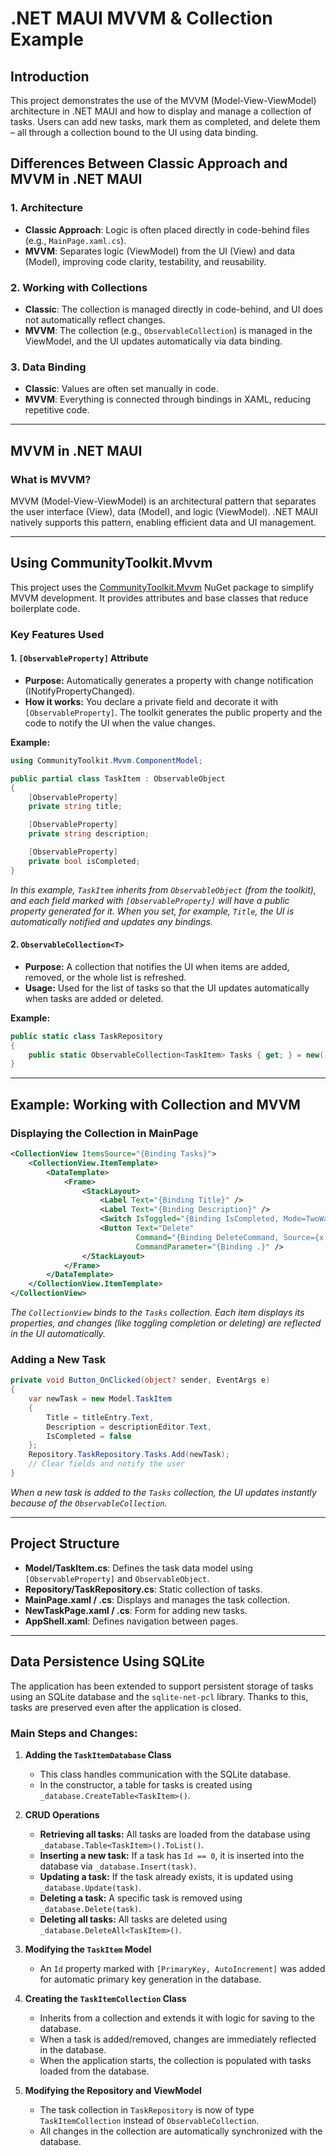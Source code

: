 # .NET MAUI MVVM & Collection Example

## Introduction
This project demonstrates the use of the MVVM (Model-View-ViewModel) architecture in .NET MAUI and how to display and manage a collection of tasks. Users can add new tasks, mark them as completed, and delete them – all through a collection bound to the UI using data binding.

## Differences Between Classic Approach and MVVM in .NET MAUI

### 1. **Architecture**
- **Classic Approach**: Logic is often placed directly in code-behind files (e.g., `MainPage.xaml.cs`).
- **MVVM**: Separates logic (ViewModel) from the UI (View) and data (Model), improving code clarity, testability, and reusability.

### 2. **Working with Collections**
- **Classic**: The collection is managed directly in code-behind, and UI does not automatically reflect changes.
- **MVVM**: The collection (e.g., `ObservableCollection`) is managed in the ViewModel, and the UI updates automatically via data binding.

### 3. **Data Binding**
- **Classic**: Values are often set manually in code.
- **MVVM**: Everything is connected through bindings in XAML, reducing repetitive code.

---

## MVVM in .NET MAUI

### What is MVVM?
MVVM (Model-View-ViewModel) is an architectural pattern that separates the user interface (View), data (Model), and logic (ViewModel). .NET MAUI natively supports this pattern, enabling efficient data and UI management.

---

## Using CommunityToolkit.Mvvm

This project uses the [CommunityToolkit.Mvvm](https://learn.microsoft.com/en-us/dotnet/communitytoolkit/mvvm/) NuGet package to simplify MVVM development. It provides attributes and base classes that reduce boilerplate code.

### Key Features Used

#### 1. `[ObservableProperty]` Attribute

- **Purpose:** Automatically generates a property with change notification (INotifyPropertyChanged).
- **How it works:** You declare a private field and decorate it with `[ObservableProperty]`. The toolkit generates the public property and the code to notify the UI when the value changes.

**Example:**

```csharp
using CommunityToolkit.Mvvm.ComponentModel;

public partial class TaskItem : ObservableObject
{
    [ObservableProperty]
    private string title;

    [ObservableProperty]
    private string description;

    [ObservableProperty]
    private bool isCompleted;
}
```
*In this example, `TaskItem` inherits from `ObservableObject` (from the toolkit), and each field marked with `[ObservableProperty]` will have a public property generated for it. When you set, for example, `Title`, the UI is automatically notified and updates any bindings.*

#### 2. `ObservableCollection<T>`

- **Purpose:** A collection that notifies the UI when items are added, removed, or the whole list is refreshed.
- **Usage:** Used for the list of tasks so that the UI updates automatically when tasks are added or deleted.

**Example:**

```csharp
public static class TaskRepository
{
    public static ObservableCollection<TaskItem> Tasks { get; } = new();
}
```

---

## Example: Working with Collection and MVVM

### Displaying the Collection in MainPage

```xml
<CollectionView ItemsSource="{Binding Tasks}">
    <CollectionView.ItemTemplate>
        <DataTemplate>
            <Frame>
                <StackLayout>
                    <Label Text="{Binding Title}" />
                    <Label Text="{Binding Description}" />
                    <Switch IsToggled="{Binding IsCompleted, Mode=TwoWay}"/>
                    <Button Text="Delete"
                            Command="{Binding DeleteCommand, Source={x:Reference MyPage}}"
                            CommandParameter="{Binding .}" />
                </StackLayout>
            </Frame>
        </DataTemplate>
    </CollectionView.ItemTemplate>
</CollectionView>
```
*The `CollectionView` binds to the `Tasks` collection. Each item displays its properties, and changes (like toggling completion or deleting) are reflected in the UI automatically.*

### Adding a New Task

```csharp
private void Button_OnClicked(object? sender, EventArgs e)
{
    var newTask = new Model.TaskItem
    {
        Title = titleEntry.Text,
        Description = descriptionEditor.Text,
        IsCompleted = false
    };
    Repository.TaskRepository.Tasks.Add(newTask);
    // Clear fields and notify the user
}
```
*When a new task is added to the `Tasks` collection, the UI updates instantly because of the `ObservableCollection`.*

---

## Project Structure
- **Model/TaskItem.cs**: Defines the task data model using `[ObservableProperty]` and `ObservableObject`.
- **Repository/TaskRepository.cs**: Static collection of tasks.
- **MainPage.xaml / .cs**: Displays and manages the task collection.
- **NewTaskPage.xaml / .cs**: Form for adding new tasks.
- **AppShell.xaml**: Defines navigation between pages.

---

## Data Persistence Using SQLite

The application has been extended to support persistent storage of tasks using an SQLite database and the `sqlite-net-pcl` library. Thanks to this, tasks are preserved even after the application is closed.

### Main Steps and Changes:

1. **Adding the `TaskItemDatabase` Class**
   - This class handles communication with the SQLite database.
   - In the constructor, a table for tasks is created using `_database.CreateTable<TaskItem>()`.

2. **CRUD Operations**
   - **Retrieving all tasks:** All tasks are loaded from the database using `_database.Table<TaskItem>().ToList()`.
   - **Inserting a new task:** If a task has `Id == 0`, it is inserted into the database via `_database.Insert(task)`.
   - **Updating a task:** If the task already exists, it is updated using `_database.Update(task)`.
   - **Deleting a task:** A specific task is removed using `_database.Delete(task)`.
   - **Deleting all tasks:** All tasks are deleted using `_database.DeleteAll<TaskItem>()`.

3. **Modifying the `TaskItem` Model**
   - An `Id` property marked with `[PrimaryKey, AutoIncrement]` was added for automatic primary key generation in the database.

4. **Creating the `TaskItemCollection` Class**
   - Inherits from a collection and extends it with logic for saving to the database.
   - When a task is added/removed, changes are immediately reflected in the database.
   - When the application starts, the collection is populated with tasks loaded from the database.

5. **Modifying the Repository and ViewModel**
   - The task collection in `TaskRepository` is now of type `TaskItemCollection` instead of `ObservableCollection`.
   - All changes in the collection are automatically synchronized with the database.
